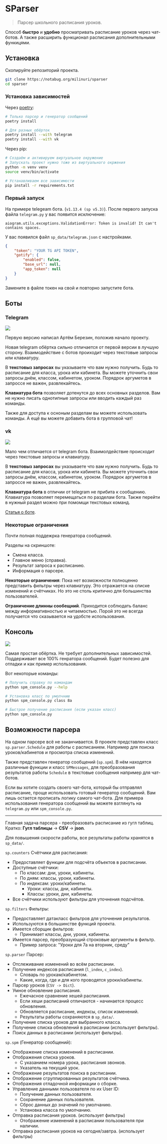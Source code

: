 # SParser

> Парсер школьного расписания уроков.

Способ **быстро** и **удобно** просматривать расписание уроков через чат-ботов.
А также расширить функционал расписания дополнительными функицями.


## Установка

Скопируйте репозиторий проекта.
```bash
git clone https://notabug.org/milinuri/sparser
cd sparser
```

### Установка зависимостей

Через [poetry](https://python-poetry.org/):
```bash
# Только парсер и генератор сообщений
poetry install

# Для разных обёрток
poetry install --with telegram
poetry install --with vk
```

Через pip:
```bash
# Создаём и активируем виртуальное окружение
# Запускать проект нужно тоже из виртуального окржения
python -m venv venv
source venv/bin/activate

# Устанавливаем все зависимости
pip install -r requirements.txt
```

### Первый запуск

На примере telegeam бота. (`v1.13.4 (sp v5.3)`).
После первого запуска файла `telegram.py` у вас появится исключение:

```
aiogram.utils.exceptions.ValidationError: Token is invalid! It can't contains spaces.
```

У вас появился файл `sp_data/telegram.json` с настройками.

```json
{
    "token": "YOUR TG API TOKEN",
    "gotify": {
        "enabled": false,
        "base_url": null,
        "app_token": null
    }
}
```

Замените в файле токен на свой и повторно запустите бота.


## Боты

### Telegram

![](_images/telegram.png)

Первую версию написал Артём Березин, положив начало проекту.

Новая telegram обёртка сильно отличается от первой версии в лучшую сторону.
Взаимодействие с ботов проиходит через текстовые запросы или клавиатуру.

В **текстовыз запросах** вы указываете что вам нужно получить.
Будь то расписание для класса, урока или кабинета.
Вы можете уточнить свои запросы днём, классом, кабинетом, уроком.
Порядрок аргуметов в запроссе не важен, развлекайтесь.

**Клавиатура бота** позволяет дотенутся до всех основных разделов.
Вам не нужно писать однотипные запросы или вводить каждый раз команды.

Также для доступа к осноным разделам вы можете использовать команды.
А ещё вы можете добавить бота в групповой чат!

### vk

![](_images/vk.png)

Мало чем отличается от telegram бота.
Взаимолдействие происходит через текстовые запросы и клавиатуру.

В **текстовыз запросах** вы указываете что вам нужно получить.
Будь то расписание для класса, урока или кабинета.
Вы можете уточнить свои запросы днём, классом, кабинетом, уроком.
Порядрок аргуметов в запроссе не важен, развлекайтесь.

**Клавиатура бота** в отличии от telegram не прибита к сообщению.
Клавиатура позволяет перемещаться по разделам бота.
Также перейти в нужный раздел можно при помомщи текстовых команд.

[Статья о боте](https://vk.com/@chiorin-kak-poluchit-raspisanie).

### Некоторые ограничения

Почти полная поддежрка генератора сообщений.

Разделы на скриншоте:
- Смена класса.
- Главное меню (справка).
- Результат запроса к расписанию.
- Информация о парсере.

**Некоторые ограничения**:
Пока нет возможности полноценно представить фильтры через клавиатуру.
Это отражается на списке изменений и счётчиках.
Но это не столь критично для большинства пользователей.

**Ограничение длинны сообещний**.
Приходится соблюдать баланс между информативностью и читаемостью.
Порой это не всегда получается что сказывается на удобсте использования.

## Консоль

![](_images/spm_console.png)

Самая простая обёртка.
Не требует дополнительных зависимостей.
Поддерживает все 100% генратора сообщений.
Будет полезно для отладки и как пример использования.

Вот некоторые команды:
```bash
# Получить справку по командам
python spm_console.py --help

# Установка класс по умолчнию
python spm_console.py class 8а

# Быстрое получение расписания (если указан класс)
python spm_console.py
```


## Возможности парсера

На одном парсере всё не заканчивается.
В проекте представлен класс `sp.parser.Schedule` для работы с расписанием.
Например для поиска уроков/кабинетов и просмотра списка изменений.

Также представлен генератор сообщений (`sp.spm`).
В нём находятся различные функции и класс `SPMessages`, для преобразования
результатов работы `Schedule` в текстовые сообщения например для чат-ботов.

Если вы хотите создать своего чат-бота, который бы отправлял расписание,
проще использовать готовый генератор сообщений.
Вам лишь остается прописать логику самого чат-бота.
Для примера использования генератора сообщений вы можете взглянуть на
`telegram.py` или `spm_console.py`.

***

Главная задача парсера - преобразовать расписание из гугл таблиц.
Кратко: **Гугл таблицы** -> **CSV** -> **json**.

Для повышения скорости работы, все результаты работы хранятся в `sp_data/`.

`sp.counters` Счётчики для расписания:

- Предоставляет функции для подсчёта объектов в расписании.
- Доступные счётчики:
  - По классам: дни, уроки, кабинеты.
  - По дням: классы, уроки, кабинеты.
  - По индексам: уроки/кабинеты.
    - Уроки: классы, дни, кабинеты.
    - Классы: уроки, дни, кабинеты.
- Все счётчики используют фильтры для уточнения подсчётов.

`sp.filters` Фильтры:

- Предоставляет датакласс фильтров для уточнения результатов.
- Используются в большинстве функций проекта.
- Имеется сборщик фильтров:
  - Принимает классы, дни, уроки, кабинеты.
- Имеется парсер, преобразующий строковые аргументы в фильтр.
  - Пример запроса: "Уроки для 7а на вторник, среду"

`sp.parser` Парсер:

- Отслеживание изменений во всём расписании.
- Получение индексов расписания (`l_index`, `c_index`).
  - Словарь по урокам/кабинетом.
  - Какие, когда, где и для кого проводятся уроки/кабинеты.
- Парсер уроков (`CSV -> Dict`).
- Умное обновление расписания.
  - Ежечасное сравнение хешей расписания.
  - Если хеши расписаний отличаются - начинается процесс обновления.
  - Обновляется расписание, индексы, список изменений.
  - Результаты работы сохраняются в `sp_data/`.
- Получение списка уроков для выбранного класса.
- Получение списка обновлений в расписании (использует фильтры).
- Поиск данных в расписании (использует фильтры).

`sp.spm` (Генератор сообщений):

- Отображение списка изменений в расписании.
- Отображения списка уроков.
  - С указанием номера урока, расписания звонков.
  - Указатель на текущий урок.
- Отображение результатов поиска в расписании.
- Отображение сгруппированных результатов счётчика.
- Отображения отладочной информации о сборке.
- Управление данными пользователя по их User ID:
  - Получение данных пользователя.
  - Сохранение данных пользователя.
  - Сброс данных до значений по умолчанию.
  - Установка класса по умолчанию.
- Отправка расписания уроков. (использует фильтры)
  - Отображение изменений в расписании пользователя при наличии.
- Отправка расписания уроков на сегодня/завтра. (использует фильтры)
